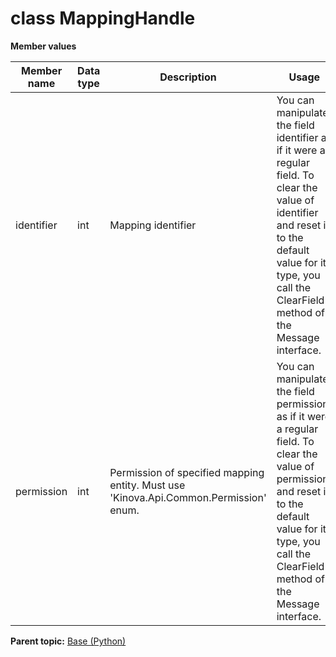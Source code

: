 # class MappingHandle

 **Member values** 

|Member name|Data type|Description|Usage|
|-----------|---------|-----------|-----|
|identifier|int|Mapping identifier|You can manipulate the field identifier as if it were a regular field. To clear the value of identifier and reset it to the default value for its type, you call the ClearField\(\) method of the Message interface.|
|permission|int|Permission of specified mapping entity. Must use 'Kinova.Api.Common.Permission' enum.|You can manipulate the field permission as if it were a regular field. To clear the value of permission and reset it to the default value for its type, you call the ClearField\(\) method of the Message interface.|

**Parent topic:** [Base \(Python\)](../../summary_pages/Base.md)

